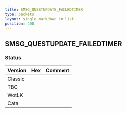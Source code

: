 ```yaml
---
title: SMSG_QUESTUPDATE_FAILEDTIMER
type: packets
layout: single_markdown_in_list
position: 408
---
```


## SMSG_QUESTUPDATE_FAILEDTIMER

### Status

Version | Hex | Comment
---------- | ---------- | ---------- 
Classic |  |  
TBC |  |  
WotLK |  |  
Cata |  |  
